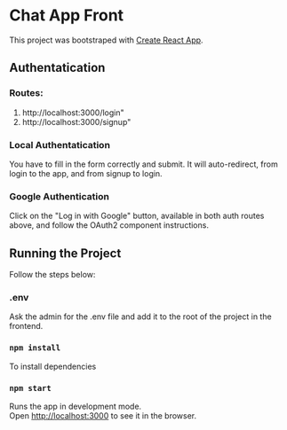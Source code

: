 # Chat App Front

This project was bootstraped with [Create React App](https://github.com/facebook/create-react-app).

## Authentatication

### Routes:

1. http://localhost:3000/login"
2. http://localhost:3000/signup"

### Local Authentatication

You have to fill in the form correctly and submit. It will auto-redirect, from login to the app, and from signup to login.

### Google Authentication

Click on the "Log in with Google" button, available in both auth routes above, and follow the OAuth2 component instructions.

## Running the Project

Follow the steps below:

### .env

Ask the admin for the .env file and add it to the root of the project in the frontend.

### `npm install`

To install dependencies

### `npm start`

Runs the app in development mode.\
Open [http://localhost:3000](http://localhost:3000) to see it in the browser.
